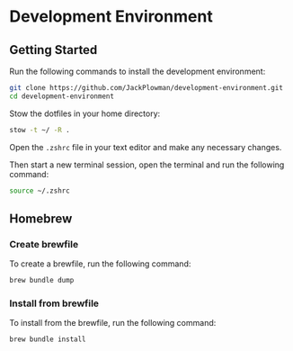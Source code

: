 # Development Environment

## Getting Started

Run the following commands to install the development environment:

```bash
git clone https://github.com/JackPlowman/development-environment.git
cd development-environment
```

Stow the dotfiles in your home directory:

```bash
stow -t ~/ -R .
```

Open the `.zshrc` file in your text editor and make any necessary changes.

Then start a new terminal session, open the terminal and run the following command:

```bash
source ~/.zshrc
```

## Homebrew

### Create brewfile

To create a brewfile, run the following command:

```bash
brew bundle dump
```

### Install from brewfile

To install from the brewfile, run the following command:

```bash
brew bundle install
```
